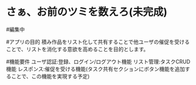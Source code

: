 # さぁ、お前のツミを数えろ(未完成)
#編集中

#アプリの目的
積み作品をリスト化して共有することで他ユーザの催促を受けることで、リストを消化する意欲を高めることを目的とします。

#機能要件
ユーザ認証:登録、ログイン/ログアウト機能
リスト管理:タスクCRUD機能
レスポンス:催促を受ける機能(タスク共有セクションにボタン機能を追加することで、この機能を実現する予定)

